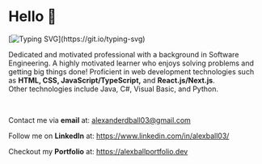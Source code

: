 # Hello 👋

[![Typing SVG](https://readme-typing-svg.demolab.com?font=Fira+Code&duration=3500&pause=200&color=CAE2F7&width=435&lines=Welcome%2C+my+name+is+Alex+Ball!;I+am+a+Software+Engineer...;and+technology+is+my+passion!)](https://git.io/typing-svg)

Dedicated and motivated professional with a background in Software Engineering.
A highly motivated learner who enjoys solving problems and getting big things done!
Proficient in web development technologies such as **HTML, CSS, JavaScript/TypeScript,** and **React.js/Next.js**. <br />
Other technologies include Java, C#, Visual Basic, and Python.

<br>

Contact me via **email** at: alexanderdball03@gmail.com <br />

Follow me on **LinkedIn** at: https://www.linkedin.com/in/alexball03/ <br />

Checkout my **Portfolio** at: https://alexballportfolio.dev


<!--
**AlexBall03/AlexBall03** is a ✨ _special_ ✨ repository because its `README.md` (this file) appears on your GitHub profile.

Here are some ideas to get you started:

- 🔭 I’m currently working on ...
- 🌱 I’m currently learning ...
- 👯 I’m looking to collaborate on ...
- 🤔 I’m looking for help with ...
- 💬 Ask me about ...
- 📫 How to reach me: ...
- 😄 Pronouns: ...
- ⚡ Fun fact: ...
-->
